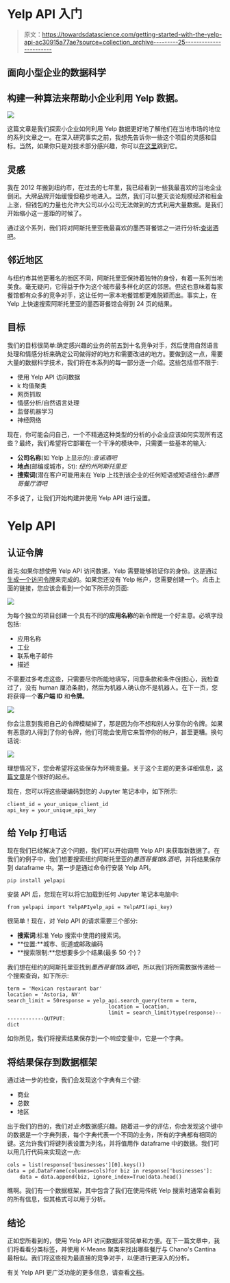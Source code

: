 # Yelp API 入门

> 原文：<https://towardsdatascience.com/getting-started-with-the-yelp-api-ac30915a77ae?source=collection_archive---------25----------------------->

## 面向小型企业的数据科学

## 构建一种算法来帮助小企业利用 Yelp 数据。

![](img/caa333916a2e1d2e71780d7bf0e9fbdb.png)

这篇文章是我们探索小企业如何利用 Yelp 数据更好地了解他们在当地市场的地位的系列文章之一。在深入研究事实之前，我想先告诉你一些这个项目的灵感和目标。当然，如果你只是对技术部分感兴趣，你可以[在这里](https://medium.com/p/ac30915a77ae#906d)跳到它。

## 灵感

我在 2012 年搬到纽约市，在过去的七年里，我已经看到一些我最喜欢的当地企业倒闭。大牌品牌开始缓慢但稳步地进入。当然，我们可以整天谈论规模经济和租金上涨，但钱包的力量也允许大公司以小公司无法做到的方式利用大量数据。是我们开始缩小这一差距的时候了。

通过这个系列，我们将对阿斯托里亚我最喜欢的墨西哥餐馆之一进行分析:[查诺酒吧](https://www.yelp.com/biz/chanos-cantina-astoria)。

## 邻近地区

与纽约市其他更著名的街区不同，阿斯托里亚保持着独特的身份，有着一系列当地美食。毫无疑问，它得益于作为这个城市最多样化的区的邻居。但这也意味着每家餐馆都有众多的竞争对手，这让任何一家本地餐馆都更难脱颖而出。事实上，在 Yelp 上快速搜索阿斯托里亚的墨西哥餐馆会得到 24 页的结果。

## 目标

我们的目标很简单:确定感兴趣的业务的前五到十名竞争对手，然后使用自然语言处理和情感分析来确定公司做得好的地方和需要改进的地方。要做到这一点，需要大量的数据科学技术，我们将在本系列的每一部分逐一介绍。这些包括但不限于:

*   使用 Yelp API 访问数据
*   k 均值聚类
*   网页抓取
*   情感分析/自然语言处理
*   监督机器学习
*   神经网络

现在，你可能会问自己，一个不精通这种类型的分析的小企业应该如何实现所有这些？最终，我们希望将它部署在一个干净的模块中，只需要一些基本的输入:

*   **公司名称**(如 Yelp 上显示的):*查诺酒吧*
*   **地点**(邮编或城市，St): *纽约州阿斯托里亚*
*   **搜索词**(潜在客户可能用来在 Yelp 上找到该企业的任何短语或短语组合):*墨西哥餐厅酒吧*

不多说了，让我们开始构建并使用 Yelp API 进行设置。

# Yelp API

## 认证令牌

首先:如果你想使用 Yelp API 访问数据，Yelp 需要能够验证你的身份。这是通过[生成一个访问令牌](https://www.yelp.com/login?return_url=%2Fdevelopers%2Fv3%2Fmanage_app)来完成的。如果您还没有 Yelp 帐户，您需要创建一个。点击上面的链接，您应该会看到一个如下所示的页面:

![](img/04f08b9f9c386f1f8f45a13300965bb3.png)

为每个独立的项目创建一个具有不同的**应用名称**的新令牌是一个好主意。必填字段包括:

*   应用名称
*   工业
*   联系电子邮件
*   描述

不需要过多考虑这些，只需要尽你所能地填写，同意条款和条件(别担心，我检查过了，没有 human 厘泊条款)，然后为机器人确认你不是机器人。在下一页，您将获得一个**客户端 ID** 和**令牌**。

![](img/5f4408ce9c8d643ed3354762b7877a3d.png)

你会注意到我把自己的令牌模糊掉了，那是因为你不想和别人分享你的令牌。如果有恶意的人得到了你的令牌，他们可能会使用它来暂停你的帐户，甚至更糟。换句话说:

![](img/0fb9677c1a36a2f13030dfff4ffe1687.png)

理想情况下，您会希望将这些保存为环境变量。关于这个主题的更多详细信息，[这篇文章](/how-to-hide-your-api-keys-in-python-fb2e1a61b0a0)是个很好的起点。

现在，您可以将这些硬编码到您的 Jupyter 笔记本中，如下所示:

```
client_id = your_unique_client_id
api_key = your_unique_api_key
```

## 给 Yelp 打电话

现在我们已经解决了这个问题，我们可以开始调用 Yelp API 来获取新数据了。在我们的例子中，我们想要搜索纽约阿斯托里亚的*墨西哥餐馆&酒吧*，并将结果保存到 dataframe 中。第一步是通过命令行安装 Yelp API。

```
pip install yelpapi
```

安装 API 后，您现在可以将它加载到任何 Jupyter 笔记本电脑中:

```
from yelpapi import YelpAPIyelp_api = YelpAPI(api_key)
```

很简单！现在，对 Yelp API 的请求需要三个部分:

*   **搜索词**:标准 Yelp 搜索中使用的搜索词。
*   **位置:**城市、街道或邮政编码
*   **搜索限制:**您想要多少个结果(最多 50 个)？

我们想在纽约的阿斯托里亚找到*墨西哥餐馆&酒吧*，所以我们将所需数据传递给一个搜索查询，如下所示:

```
term = 'Mexican restaurant bar'
location = 'Astoria, NY'
search_limit = 50response = yelp_api.search_query(term = term,
                                 location = location,
                                 limit = search_limit)type(response)--------------OUTPUT:
dict
```

如你所见，我们将搜索结果保存到一个*响应*变量中，它是一个字典。

## 将结果保存到数据框架

通过进一步的检查，我们会发现这个字典有三个键:

*   商业
*   总数
*   地区

出于我们的目的，我们对*业务*数据感兴趣。随着进一步的评估，你会发现这个键中的数据是一个字典列表，每个字典代表一个不同的业务，所有的字典都有相同的键。这允许我们将键列表设置为列名，并将值用作 dataframe 中的数据。我们可以用几行代码来实现这一点:

```
cols = list(response['businesses'][0].keys())
data = pd.DataFrame(columns=cols)for biz in response['businesses']:
    data = data.append(biz, ignore_index=True)data.head()
```

瞧啊。我们有一个数据框架，其中包含了我们在使用传统 Yelp 搜索时通常会看到的所有信息，但其格式可以用于分析。

## 结论

正如您所看到的，使用 Yelp API 访问数据非常简单和方便。在下一篇文章中，我们将看看分类标签，并使用 K-Means 聚类来找出哪些餐厅与 Chano's Cantina 最相似。我们将这些视为最直接的竞争对手，以便进行更深入的分析。

有关 Yelp API 更广泛功能的更多信息，请查看[文档](https://www.yelp.com/developers/documentation/v3/get_started)。